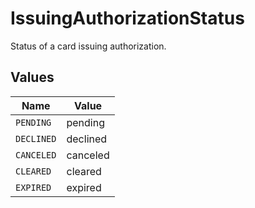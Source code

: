 # IssuingAuthorizationStatus

Status of a card issuing authorization.


## Values

| Name       | Value      |
| ---------- | ---------- |
| `PENDING`  | pending    |
| `DECLINED` | declined   |
| `CANCELED` | canceled   |
| `CLEARED`  | cleared    |
| `EXPIRED`  | expired    |